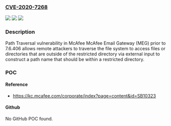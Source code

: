 ### [CVE-2020-7268](https://cve.mitre.org/cgi-bin/cvename.cgi?name=CVE-2020-7268)
![](https://img.shields.io/static/v1?label=Product&message=McAfee%20Email%20Gateway%20(MEG)&color=blue)
![](https://img.shields.io/static/v1?label=Version&message=%3C%207.6.406%20&color=brighgreen)
![](https://img.shields.io/static/v1?label=Vulnerability&message=CWE-22%3A%20Improper%20Limitation%20of%20a%20Pathname%20to%20a%20Restricted%20Directory%20('Path%20Traversal')&color=brighgreen)

### Description

Path Traversal vulnerability in McAfee McAfee Email Gateway (MEG) prior to 7.6.406 allows remote attackers to traverse the file system to access files or directories that are outside of the restricted directory via external input to construct a path name that should be within a restricted directory.

### POC

#### Reference
- https://kc.mcafee.com/corporate/index?page=content&id=SB10323

#### Github
No GitHub POC found.

